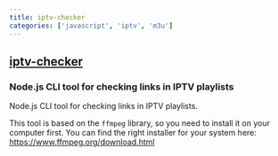 ```yaml
---
title: iptv-checker
categories: ['javascript', 'iptv', 'm3u']
---
```

## [iptv-checker](https://github.com/freearhey/iptv-checker)

### Node.js CLI tool for checking links in IPTV playlists


Node.js CLI tool for checking links in IPTV playlists.

This tool is based on the `ffmpeg` library, so you need to install it on your computer first. You can find the right installer for your system here: https://www.ffmpeg.org/download.html
